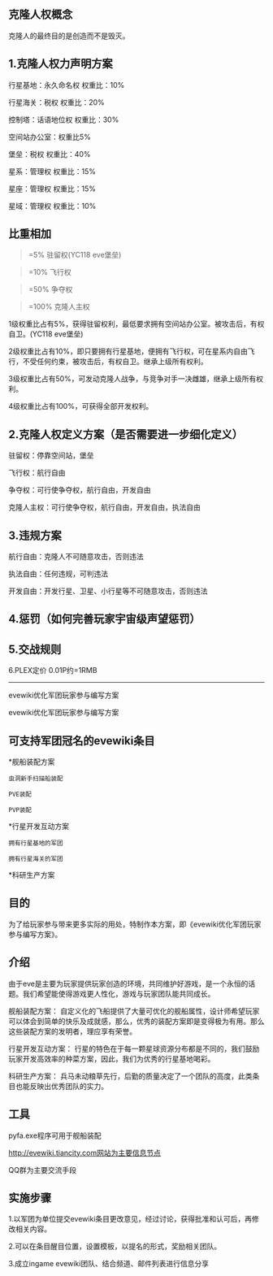 克隆人权概念
---
克隆人的最终目的是创造而不是毁灭。

1.克隆人权力声明方案
---
行星基地：永久命名权 权重比：10%

行星海关：税权 权重比：20%

控制塔：话语地位权 权重比：30%

空间站办公室：权重比5%

堡垒：税权 权重比：40%

星系：管理权 权重比：15%

星座：管理权 权重比：15%

星域：管理权 权重比：10%

比重相加
---
>=5% 驻留权(YC118 eve堡垒)

>=10% 飞行权

>=50% 争夺权

>=100% 克隆人主权

1级权重比占有5%，获得驻留权利，最低要求拥有空间站办公室。被攻击后，有权自卫。(YC118 eve堡垒)

2级权重比占有10%，即只要拥有行星基地，便拥有飞行权，可在星系内自由飞行，不受任何约束，被攻击后，有权自卫。继承上级所有权利。

3级权重比占有50%，可发动克隆人战争，与竞争对手一决雌雄，继承上级所有权利。

4级权重比占有100%，可获得全部开发权利。


2.克隆人权定义方案（是否需要进一步细化定义）
---
驻留权：停靠空间站，堡垒

飞行权：航行自由

争夺权：可行使争夺权，航行自由，开发自由

克隆人主权：可行使争夺权，航行自由，开发自由，执法自由






3.违规方案
---
航行自由：克隆人不可随意攻击，否则违法

执法自由：任何违规，可判违法

开发自由：开发行星、卫星、小行星等不可随意攻击，否则违法

4.惩罚（如何完善玩家宇宙级声望惩罚）
---

5.交战规则
---

6.PLEX定价
0.01P约=1RMB

------
evewiki优化军团玩家参与编写方案

evewiki优化军团玩家参与编写方案

可支持军团冠名的evewiki条目
---
*舰船装配方案

	虫洞新手扫描船装配
	
	PVE装配
	
	PVP装配
	
*行星开发互动方案

	拥有行星基地的军团
	
	拥有行星海关的军团
	
*科研生产方案

目的
--
为了给玩家参与带来更多实际的用处，特制作本方案，即《evewiki优化军团玩家参与编写方案》。

介绍
---
由于eve是主要为玩家提供玩家创造的环境，共同维护好游戏，是一个永恒的话题。我们希望能使得游戏更人性化，游戏与玩家团队能共同成长。

舰船装配方案：
自定义化的飞船提供了大量可优化的舰船属性，设计师希望玩家可以体会到简单的快乐及成就感，那么，优秀的装配方案即是变得极为有用。那么这些装配方案的发明者，理应享有荣誉。

行星开发互动方案：
行星的特色在于每一颗星球资源分布都是不同的，我们鼓励玩家开发高效率的种菜方案，因此，我们为优秀的行星基地喝彩。

科研生产方案：
兵马未动粮草先行，后勤的质量决定了一个团队的高度，此类条目也能反映出优秀团队的实力。

工具
---
pyfa.exe程序可用于舰船装配

http://evewiki.tiancity.com网站为主要信息节点

QQ群为主要交流手段

实施步骤
---
1.以军团为单位提交evewiki条目更改意见，经过讨论，获得批准和认可后，再修改相关内容。

2.可以在条目醒目位置，设置模板，以提名的形式，奖励相关团队。

3.成立ingame evewiki团队、结合频道、邮件列表进行信息分享

